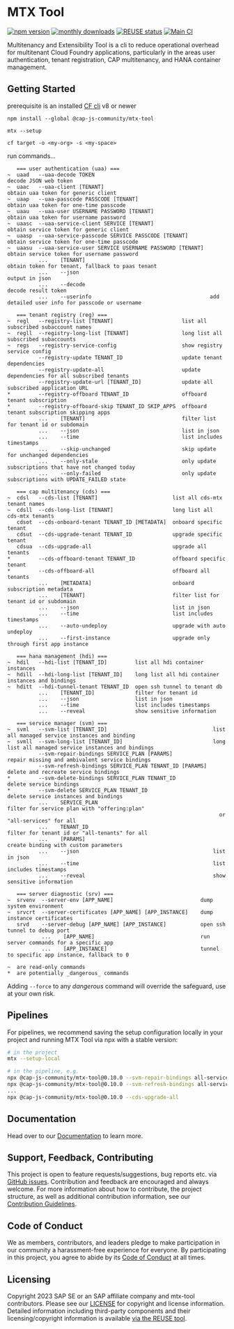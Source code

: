 # MTX Tool

[![npm version](https://img.shields.io/npm/v/@cap-js-community/mtx-tool)](https://www.npmjs.com/package/@cap-js-community/mtx-tool)
[![monthly downloads](https://img.shields.io/npm/dm/@cap-js-community/mtx-tool)](https://www.npmjs.com/package/@cap-js-community/mtx-tool)
[![REUSE status](https://api.reuse.software/badge/github.com/cap-js-community/mtx-tool)](https://api.reuse.software/info/github.com/cap-js-community/mtx-tool)
[![Main CI](https://github.com/cap-js-community/mtx-tool/actions/workflows/main-ci.yml/badge.svg)](https://github.com/cap-js-community/mtx-tool/commits/main)

Multitenancy and Extensibility Tool is a cli to reduce operational overhead for multitenant Cloud Foundry applications, particularly in the areas user authentication, tenant registration, CAP multitenancy, and HANA container management.

## Getting Started

prerequisite is an installed [CF cli](https://github.com/cloudfoundry/cli) v8 or newer

`npm install --global @cap-js-community/mtx-tool`

`mtx --setup`

`cf target -o <my-org> -s <my-space>`

run commands...

```
   === user authentication (uaa) ===
~  uaad   --uaa-decode TOKEN                                     decode JSON web token
~  uaac   --uaa-client [TENANT]                                  obtain uaa token for generic client
~  uaap   --uaa-passcode PASSCODE [TENANT]                       obtain uaa token for one-time passcode
~  uaau   --uaa-user USERNAME PASSWORD [TENANT]                  obtain uaa token for username password
~  uaasc  --uaa-service-client SERVICE [TENANT]                  obtain service token for generic client
~  uaasp  --uaa-service-passcode SERVICE PASSCODE [TENANT]       obtain service token for one-time passcode
~  uaasu  --uaa-service-user SERVICE USERNAME PASSWORD [TENANT]  obtain service token for username password
          ...    [TENANT]                                        obtain token for tenant, fallback to paas tenant
          ...    --json                                          output in json
          ...    --decode                                        decode result token
          ...    --userinfo                                      add detailed user info for passcode or username

   === tenant registry (reg) ===
~  regl   --registry-list [TENANT]                      list all subscribed subaccount names
~  regll  --registry-long-list [TENANT]                 long list all subscribed subaccounts
~  regs   --registry-service-config                     show registry service config
          --registry-update TENANT_ID                   update tenant dependencies
          --registry-update-all                         update dependencies for all subscribed tenants
          --registry-update-url [TENANT_ID]             update all subscribed application URL
*         --registry-offboard TENANT_ID                 offboard tenant subscription
*         --registry-offboard-skip TENANT_ID SKIP_APPS  offboard tenant subscription skipping apps
          ...    [TENANT]                               filter list for tenant id or subdomain
          ...    --json                                 list in json
          ...    --time                                 list includes timestamps
          ...    --skip-unchanged                       skip update for unchanged dependencies
          ...    --only-stale                           only update subscriptions that have not changed today
          ...    --only-failed                          only update subscriptions with UPDATE_FAILED state

   === cap multitenancy (cds) ===
~  cdsl   --cds-list [TENANT]                        list all cds-mtx tenant names
~  cdsll  --cds-long-list [TENANT]                   long list all cds-mtx tenants
   cdsot  --cds-onboard-tenant TENANT_ID [METADATA]  onboard specific tenant
   cdsut  --cds-upgrade-tenant TENANT_ID             upgrade specific tenant
   cdsua  --cds-upgrade-all                          upgrade all tenants
*         --cds-offboard-tenant TENANT_ID            offboard specific tenant
*         --cds-offboard-all                         offboard all tenants
          ...    [METADATA]                          onboard subscription metadata
          ...    [TENANT]                            filter list for tenant id or subdomain
          ...    --json                              list in json
          ...    --time                              list includes timestamps
          ...    --auto-undeploy                     upgrade with auto undeploy
          ...    --first-instance                    upgrade only through first app instance

   === hana management (hdi) ===
~  hdil   --hdi-list [TENANT_ID]         list all hdi container instances
~  hdill  --hdi-long-list [TENANT_ID]    long list all hdi container instances and bindings
~  hditt  --hdi-tunnel-tenant TENANT_ID  open ssh tunnel to tenant db
          ...    [TENANT_ID]             filter for tenant id
          ...    --json                  list in json
          ...    --time                  list includes timestamps
          ...    --reveal                show sensitive information

   === service manager (svm) ===
~  svml   --svm-list [TENANT_ID]                                  list all managed service instances and binding
~  svmll  --svm-long-list [TENANT_ID]                             long list all managed service instances and bindings
          --svm-repair-bindings SERVICE_PLAN [PARAMS]             repair missing and ambivalent service bindings
          --svm-refresh-bindings SERVICE_PLAN TENANT_ID [PARAMS]  delete and recreate service bindings
*         --svm-delete-bindings SERVICE_PLAN TENANT_ID            delete service bindings
*         --svm-delete SERVICE_PLAN TENANT_ID                     delete service instances and bindings
          ...    SERVICE_PLAN                                     filter for service plan with "offering:plan"
                                                                    or "all-services" for all
          ...    TENANT_ID                                        filter for tenant id or "all-tenants" for all
          ...    [PARAMS]                                         create binding with custom parameters
          ...    --json                                           list in json
          ...    --time                                           list includes timestamps
          ...    --reveal                                         show sensitive information

   === server diagnostic (srv) ===
~  srvenv  --server-env [APP_NAME]                            dump system environment
~  srvcrt  --server-certificates [APP_NAME] [APP_INSTANCE]    dump instance certificates
   srvd    --server-debug [APP_NAME] [APP_INSTANCE]           open ssh tunnel to debug port
           ...    [APP_NAME]                                  run server commands for a specific app
           ...    [APP_INSTANCE]                              tunnel to specific app instance, fallback to 0

~  are read-only commands
*  are potentially _dangerous_ commands
```

Adding `--force` to any _dangerous_ command will override the safeguard, use at your own risk.

## Pipelines

For pipelines, we recommend saving the setup configuration locally in your project and running MTX Tool via npx with a stable version:

```bash
# in the project
mtx --setup-local

# in the pipeline, e.g.
npx @cap-js-community/mtx-tool@0.10.0 --svm-repair-bindings all-services
npx @cap-js-community/mtx-tool@0.10.0 --svm-refresh-bindings all-services all-tenants
...
npx @cap-js-community/mtx-tool@0.10.0 --cds-upgrade-all
```

## Documentation

Head over to our [Documentation](https://cap-js-community.github.io/mtx-tool/) to learn more.

## Support, Feedback, Contributing

This project is open to feature requests/suggestions, bug reports etc. via [GitHub issues](https://github.com/cap-js-community/mtx-tool/issues). Contribution and feedback are encouraged and always welcome. For more information about how to contribute, the project structure, as well as additional contribution information, see our [Contribution Guidelines](CONTRIBUTING.md).

## Code of Conduct

We as members, contributors, and leaders pledge to make participation in our community a harassment-free experience for everyone. By participating in this project, you agree to abide by its [Code of Conduct](CODE_OF_CONDUCT.md) at all times.

## Licensing

Copyright 2023 SAP SE or an SAP affiliate company and mtx-tool contributors. Please see our [LICENSE](LICENSE) for copyright and license information. Detailed information including third-party components and their licensing/copyright information is available [via the REUSE tool](https://api.reuse.software/info/github.com/cap-js-community/mtx-tool).
